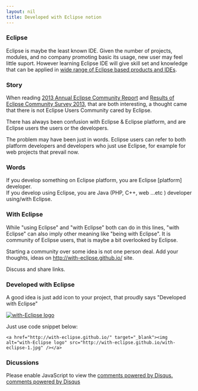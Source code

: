 ```yaml
---
layout: nil
title: Developed with Eclipse notion
---
```


### Eclipse

Eclipse is maybe the least known IDE. Given the number of projects, modules, and no company promoting basic its usage, new user may feel little suport. However learning Eclipse IDE will give skill set and knowledge that can be applied in [wide range of Eclipse based products and IDEs](http://en.wikipedia.org/wiki/List_of_Eclipse-based_software).


### Story

When reading [2013 Annual Eclipse Community Report](http://www.eclipse.org/org/foundation/reports/annual_report.php)
and [Results of Eclipse Community Survey 2013](http://eclipse.org/org/press-release/20130612_eclipsesurvey2013.php),
 that are both interesting, a thought came that there is not Eclipse Users Community cared by Eclipse.
 
There has always been confusion with Eclipse & Eclipse platform, and are Eclipse users the users or the developers.

The problem may have been just in words. Eclipse users can refer to both platform developers
and developers who just use Eclipse, for example for web projects that prevail now.

### Words

If you develop something on Eclipse platform, you are Eclipse [platform] developer.  
If you develop using Eclipse, you are Java (PHP, C++, web ...etc ) developer using/with Eclipse.

### With Eclipse

While "using Eclipse" and "with Eclipse" both can do in this lines, "with Eclipse" can also imply other meaning like
"being with Eclipse". It is community of Eclipse users, that is maybe a bit overlooked by Eclipse.

Starting a community over some idea is not one person deal. Add your thoughts, ideas on <http://with-eclipse.github.io/> site.

Discuss and share links.

### Developed with Eclipse

A good idea is just add icon to your project, that proudly says "Developed with Eclipse"

<!--
![with-eclipse-1.jpg](with-eclipse-1.jpg)
-->

<a href="http://with-eclipse.github.io/"><img alt="with-Eclipse logo" src="http://with-eclipse.github.io/with-eclipse-1.jpg" /></a>

Just use code snippet below:

	<a href="http://with-eclipse.github.io/" target="_blank"><img alt="with-Eclipse logo" src="http://with-eclipse.github.io/with-eclipse-1.jpg" /></a>

### Dicussions

<div id="disqus_thread"></div>
<script type="text/javascript">
    /* * * CONFIGURATION VARIABLES: EDIT BEFORE PASTING INTO YOUR WEBPAGE * * */
    var disqus_shortname = 'with-eclipse'; // required: replace example with your forum shortname

    /* * * DON'T EDIT BELOW THIS LINE * * */
    (function() {
        var dsq = document.createElement('script'); dsq.type = 'text/javascript'; dsq.async = true;
        dsq.src = '//' + disqus_shortname + '.disqus.com/embed.js';
        (document.getElementsByTagName('head')[0] || document.getElementsByTagName('body')[0]).appendChild(dsq);
    })();
</script>
<noscript>Please enable JavaScript to view the <a href="http://disqus.com/?ref_noscript">comments powered by Disqus.</a></noscript>
<a href="http://disqus.com" class="dsq-brlink">comments powered by <span class="logo-disqus">Disqus</span></a>

